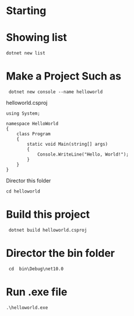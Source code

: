 # Starting
# Showing list
```
dotnet new list
```
# Make a Project Such as
```
 dotnet new console --name helloworld
```
helloworld.csproj
```
using System;

namespace HelloWorld
{
    class Program
    {
        static void Main(string[] args)
        {
            Console.WriteLine("Hello, World!");
        }
    }
}
```
Director this folder
```
cd helloworld
```
# Build this project
```
 dotnet build helloworld.csproj
```
# Director the bin folder
```
 cd  bin\Debug\net10.0
```
# Run .exe file
```
.\helloworld.exe
```
